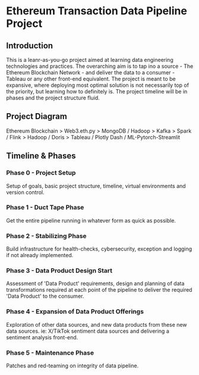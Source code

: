 # Ethereum Transaction Data Pipeline Project
## Introduction
This is a leanr-as-you-go project aimed at learning data engineering technologies and practices. The overarching aim is to tap ino a source - The Ethereum Blockchain Network - and deliver the data to a consumer - Tableau or any other front-end equivalent.
The project is meant to be expansive, where deploying most optimal solution is not necessarily top of the priority, but learning how to definitely is.
The project timeline will be in phases and the project structure fluid.

## Project Diagram
Ethereum Blockchain > Web3.eth.py > MongoDB / Hadoop > Kafka > Spark / Flink > Hadoop / Doris > Tableau / Plotly Dash / ML-Pytorch-Streamlit

## Timeline & Phases
### Phase 0 - Project Setup
Setup of goals, basic project structure, timeline, virtual environments and version control.

### Phase 1 - Duct Tape Phase
Get the entire pipeline running in whatever form as quick as possible.

### Phase 2 - Stabilizing Phase
Build infrastructure for health-checks, cybersecurity, exception and logging if not already implemented.

### Phase 3 - Data Product Design Start
Assessment of 'Data Product' requirements, design and planning of data transformations required at each point of the pipeline to deliver the required 'Data Product' to the consumer.

### Phase 4 - Expansion of Data Product Offerings
Exploration of other data sources, and new data products from these new data sources. ie: X/TikTok sentiment data sources and delivering a sentiment analysis front-end.

### Phase 5 - Maintenance Phase
Patches and red-teaming on integrity of data pipeline.
